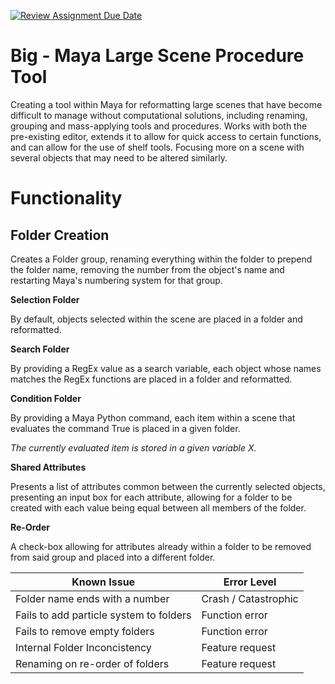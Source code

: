 [![Review Assignment Due Date](https://classroom.github.com/assets/deadline-readme-button-22041afd0340ce965d47ae6ef1cefeee28c7c493a6346c4f15d667ab976d596c.svg)](https://classroom.github.com/a/Tn7g_Mhz)

# Big - Maya Large Scene Procedure Tool

Creating a tool within Maya for reformatting large scenes that have become difficult to manage without computational solutions, including renaming, grouping and mass-applying tools and procedures. Works with both the pre-existing editor, extends it to allow for quick access to certain functions, and can allow for the use of shelf tools. Focusing more on a scene with several objects that may need to be altered similarly.

# Functionality

## Folder Creation

Creates a Folder group, renaming everything within the folder to prepend the folder name, removing the number from the object's name and restarting Maya's numbering system for that group.

**Selection Folder**

By default, objects selected within the scene are placed in a folder and reformatted.

**Search Folder**

By providing a RegEx value as a search variable, each object whose names matches the RegEx functions are placed in a folder and reformatted.

**Condition Folder**

By providing a Maya Python command, each item within a scene that evaluates the command True is placed in a given folder. 

*The currently evaluated item is stored in a given variable X.*

**Shared Attributes**

Presents a list of attributes common between the currently selected objects, presenting an input box for each attribute, allowing for a folder to be created with each value being equal between all members of the folder. 

**Re-Order**

A check-box allowing for attributes already within a folder to be removed from said group and placed into a different folder.

|**Known Issue**|**Error Level**|
|---------|---------------|
|Folder name ends with a number|Crash / Catastrophic|
|Fails to add particle system to folders|Function error|
|Fails to remove empty folders|Function error|
|Internal Folder Inconcistency |Feature request|
|Renaming on re-order of folders|Feature request|


